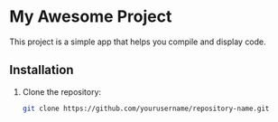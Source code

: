 # My Awesome Project

This project is a simple app that helps you compile and display code.

## Installation

1. Clone the repository:
   ```bash
   git clone https://github.com/yourusername/repository-name.git
